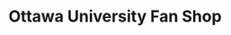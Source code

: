 ---
title: "Ottawa University Fan Shop"
url: /surprise/ottawa-university-fan-shop/
shop: Allgemein
---